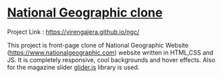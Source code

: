# [National Geographic clone](https://virengajera.github.io/ngc/)

Project Link : https://virengajera.github.io/ngc/

This project is front-page clone of National Geographic Website (https://www.nationalgeographic.com) website written in HTML,CSS and JS. It is completely responsive, cool backgrounds and hover effects. Also for the magazine slider [glider.js](https://github.com/NickPiscitelli/Glider.js) library is used.
